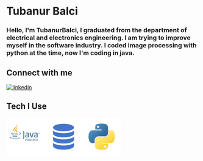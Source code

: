 
# Tubanur Balci
### Hello, I'm TubanurBalci, I graduated from the department of electrical and electronics engineering. I am trying to improve myself in the software industry. I coded image processing with python at the time, now I'm coding in java. 
 
## Connect with me
 
 [<img src='https://cdn.jsdelivr.net/npm/simple-icons@3.0.1/icons/linkedin.svg' alt='linkedin' height='40'>](
 https://www.linkedin.com/in/tubanur-balci-1401391a6/)
 
 ## Tech I Use
 <img align="left" src="https://raw.githubusercontent.com/github/explore/80688e429a7d4ef2fca1e82350fe8e3517d3494d/topics/java/java.png" width="100" height="100">
 <img align="left" src="https://raw.githubusercontent.com/github/explore/80688e429a7d4ef2fca1e82350fe8e3517d3494d/topics/sql/sql.png" width="100" height="100">
 <img align="left" src="https://raw.githubusercontent.com/github/explore/80688e429a7d4ef2fca1e82350fe8e3517d3494d/topics/python/python.png" width="100" height="100">
 
 




 
 
